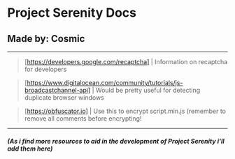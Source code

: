 # Project Serenity Docs
## Made by: Cosmic


<hr>

> [https://developers.google.com/recaptcha] | Information on recaptcha for developers

> [https://www.digitalocean.com/community/tutorials/js-broadcastchannel-api] | Would be pretty useful for detecting duplicate browser windows

> [https://obfuscator.io] | Use this to encrypt script.min.js (remember to remove all comments before encrypting!

<hr>

##### (As i find more resources to aid in the development of Project Serenity i'll add them here)
